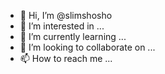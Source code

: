 - 👋 Hi, I’m @slimshosho
- 👀 I’m interested in ...
- 🌱 I’m currently learning ...
- 💞️ I’m looking to collaborate on ...
- 📫 How to reach me ...

<!---
slimshosho/slimshosho is a ✨ special ✨ repository because its `README.md` (this file) appears on your GitHub profile.
You can click the Preview link to take a look at your changes.
--->
